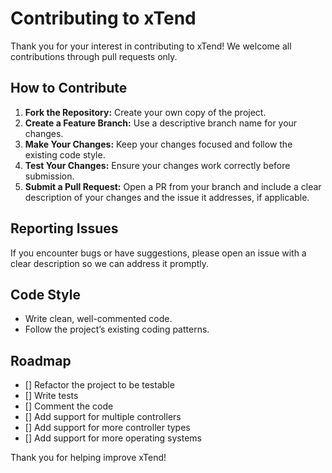 # Contributing to xTend

Thank you for your interest in contributing to xTend! We welcome all contributions through pull requests only.

## How to Contribute

1. **Fork the Repository:** Create your own copy of the project.
2. **Create a Feature Branch:** Use a descriptive branch name for your changes.
3. **Make Your Changes:** Keep your changes focused and follow the existing code style.
4. **Test Your Changes:** Ensure your changes work correctly before submission.
5. **Submit a Pull Request:** Open a PR from your branch and include a clear description of your changes and the issue it addresses, if applicable.

## Reporting Issues

If you encounter bugs or have suggestions, please open an issue with a clear description so we can address it promptly.

## Code Style

- Write clean, well-commented code.
- Follow the project’s existing coding patterns.

## Roadmap

- [] Refactor the project to be testable
- [] Write tests
- [] Comment the code
- [] Add support for multiple controllers
- [] Add support for more controller types
- [] Add support for more operating systems

Thank you for helping improve xTend!



